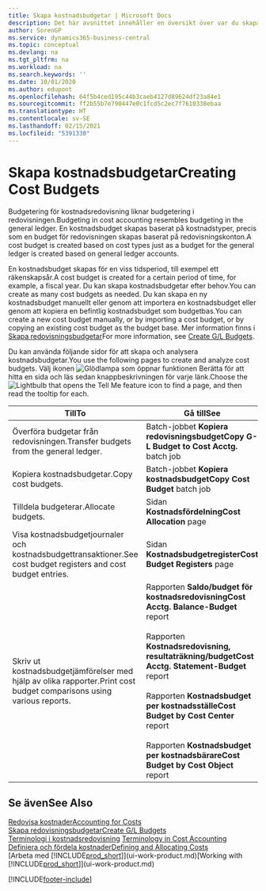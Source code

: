 ```yaml
---
title: Skapa kostnadsbudgetar | Microsoft Docs
description: Det här avsnittet innehåller en översikt över var du skapar och analyserar kostnadsbudgetar.
author: SorenGP
ms.service: dynamics365-business-central
ms.topic: conceptual
ms.devlang: na
ms.tgt_pltfrm: na
ms.workload: na
ms.search.keywords: ''
ms.date: 10/01/2020
ms.author: edupont
ms.openlocfilehash: 64f5b4ced195c44b3caeb4127d89624df23a84e1
ms.sourcegitcommit: ff2b55b7e790447e0c1fcd5c2ec7f7610338ebaa
ms.translationtype: HT
ms.contentlocale: sv-SE
ms.lasthandoff: 02/15/2021
ms.locfileid: "5391330"
---
```

# <a name="creating-cost-budgets"></a><span data-ttu-id="756f4-103">Skapa kostnadsbudgetar</span><span class="sxs-lookup"><span data-stu-id="756f4-103">Creating Cost Budgets</span></span>
<span data-ttu-id="756f4-104">Budgetering för kostnadsredovisning liknar budgetering i redovisningen.</span><span class="sxs-lookup"><span data-stu-id="756f4-104">Budgeting in cost accounting resembles budgeting in the general ledger.</span></span> <span data-ttu-id="756f4-105">En kostnadsbudget skapas baserat på kostnadstyper, precis som en budget för redovisningen skapas baserat på redovisningskonton.</span><span class="sxs-lookup"><span data-stu-id="756f4-105">A cost budget is created based on cost types just as a budget for the general ledger is created based on general ledger accounts.</span></span>  

<span data-ttu-id="756f4-106">En kostnadsbudget skapas för en viss tidsperiod, till exempel ett räkenskapsår.</span><span class="sxs-lookup"><span data-stu-id="756f4-106">A cost budget is created for a certain period of time, for example, a fiscal year.</span></span> <span data-ttu-id="756f4-107">Du kan skapa kostnadsbudgetar efter behov.</span><span class="sxs-lookup"><span data-stu-id="756f4-107">You can create as many cost budgets as needed.</span></span> <span data-ttu-id="756f4-108">Du kan skapa en ny kostnadsbudget manuellt eller genom att importera en kostnadsbudget eller genom att kopiera en befintlig kostnadsbudget som budgetbas.</span><span class="sxs-lookup"><span data-stu-id="756f4-108">You can create a new cost budget manually, or by importing a cost budget, or by copying an existing cost budget as the budget base.</span></span> <span data-ttu-id="756f4-109">Mer information finns i [Skapa redovisningsbudgetar](finance-how-create-budgets.md)</span><span class="sxs-lookup"><span data-stu-id="756f4-109">For more information, see [Create G/L Budgets](finance-how-create-budgets.md).</span></span>

<span data-ttu-id="756f4-110">Du kan använda följande sidor för att skapa och analysera kostnadsbudgetar.</span><span class="sxs-lookup"><span data-stu-id="756f4-110">You use the following pages to create and analyze cost budgets.</span></span> <span data-ttu-id="756f4-111">Välj ikonen ![Glödlampa som öppnar funktionen Berätta](media/ui-search/search_small.png "Berätta vad du vill göra") för att hitta en sida och läs sedan knappbeskrivningen för varje länk.</span><span class="sxs-lookup"><span data-stu-id="756f4-111">Choose the ![Lightbulb that opens the Tell Me feature](media/ui-search/search_small.png "Tell me what you want to do") icon to find a page, and then read the tooltip for each.</span></span>

|<span data-ttu-id="756f4-112">Till</span><span class="sxs-lookup"><span data-stu-id="756f4-112">To</span></span>|<span data-ttu-id="756f4-113">Gå till</span><span class="sxs-lookup"><span data-stu-id="756f4-113">See</span></span>|  
|--------|---------|  
|<span data-ttu-id="756f4-114">Överföra budgetar från redovisningen.</span><span class="sxs-lookup"><span data-stu-id="756f4-114">Transfer budgets from the general ledger.</span></span>|<span data-ttu-id="756f4-115">Batch-jobbet **Kopiera redovisningsbudget**</span><span class="sxs-lookup"><span data-stu-id="756f4-115">**Copy G-L Budget to Cost Acctg.** batch job</span></span>|  
|<span data-ttu-id="756f4-116">Kopiera kostnadsbudgetar.</span><span class="sxs-lookup"><span data-stu-id="756f4-116">Copy cost budgets.</span></span>|<span data-ttu-id="756f4-117">Batch-jobbet **Kopiera kostnadsbudget**</span><span class="sxs-lookup"><span data-stu-id="756f4-117">**Copy Cost Budget** batch job</span></span>|  
|<span data-ttu-id="756f4-118">Tilldela budgeterar.</span><span class="sxs-lookup"><span data-stu-id="756f4-118">Allocate budgets.</span></span>|<span data-ttu-id="756f4-119">Sidan **Kostnadsfördelning**</span><span class="sxs-lookup"><span data-stu-id="756f4-119">**Cost Allocation** page</span></span>|  
|<span data-ttu-id="756f4-120">Visa kostnadsbudgetjournaler och kostnadsbudgettransaktioner.</span><span class="sxs-lookup"><span data-stu-id="756f4-120">See cost budget registers and cost budget entries.</span></span>|<span data-ttu-id="756f4-121">Sidan **Kostnadsbudgetregister**</span><span class="sxs-lookup"><span data-stu-id="756f4-121">**Cost Budget Registers** page</span></span>|  
|<span data-ttu-id="756f4-122">Skriv ut kostnadsbudgetjämförelser med hjälp av olika rapporter.</span><span class="sxs-lookup"><span data-stu-id="756f4-122">Print cost budget comparisons using various reports.</span></span>|<span data-ttu-id="756f4-123">Rapporten **Saldo/budget för kostnadsredovisning**</span><span class="sxs-lookup"><span data-stu-id="756f4-123">**Cost Acctg. Balance-Budget** report</span></span><br /><br /> <span data-ttu-id="756f4-124">Rapporten **Kostnadsredovisning, resultaträkning/budget**</span><span class="sxs-lookup"><span data-stu-id="756f4-124">**Cost Acctg. Statement-Budget** report</span></span><br /><br /> <span data-ttu-id="756f4-125">Rapporten **Kostnadsbudget per kostnadsställe**</span><span class="sxs-lookup"><span data-stu-id="756f4-125">**Cost Budget by Cost Center** report</span></span><br /><br /> <span data-ttu-id="756f4-126">Rapporten **Kostnadsbudget per kostnadsbärare**</span><span class="sxs-lookup"><span data-stu-id="756f4-126">**Cost Budget by Cost Object** report</span></span>|  

## <a name="see-also"></a><span data-ttu-id="756f4-127">Se även</span><span class="sxs-lookup"><span data-stu-id="756f4-127">See Also</span></span>  
[<span data-ttu-id="756f4-128">Redovisa kostnader</span><span class="sxs-lookup"><span data-stu-id="756f4-128">Accounting for Costs</span></span>](finance-manage-cost-accounting.md)  
[<span data-ttu-id="756f4-129">Skapa redovisningsbudgetar</span><span class="sxs-lookup"><span data-stu-id="756f4-129">Create G/L Budgets</span></span>](finance-how-create-budgets.md)  
<span data-ttu-id="756f4-130">[Terminologi i kostnadsredovisning](finance-terminology-in-cost-accounting.md) </span><span class="sxs-lookup"><span data-stu-id="756f4-130">[Terminology in Cost Accounting](finance-terminology-in-cost-accounting.md) </span></span>  
[<span data-ttu-id="756f4-131">Definiera och fördela kostnader</span><span class="sxs-lookup"><span data-stu-id="756f4-131">Defining and Allocating Costs</span></span>](finance-define-and-allocate-costs.md)  
<span data-ttu-id="756f4-132">[Arbeta med [!INCLUDE[prod_short](includes/prod_short.md)]](ui-work-product.md)</span><span class="sxs-lookup"><span data-stu-id="756f4-132">[Working with [!INCLUDE[prod_short](includes/prod_short.md)]](ui-work-product.md)</span></span>


[!INCLUDE[footer-include](includes/footer-banner.md)]